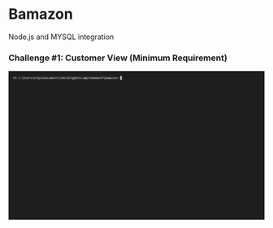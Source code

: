 # Bamazon
Node.js and MYSQL integration

### Challenge #1: Customer View (Minimum Requirement)

![bamazon customer view](https://github.com/nvidyakarthik/Bamazon/blob/master/bamazonCustomer.gif)
